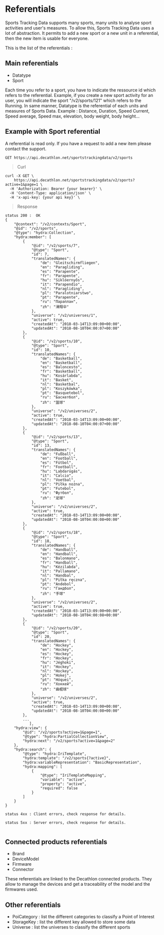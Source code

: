 # Referentials

Sports Tracking Data supports many sports, many units to analyse sport activities and user's measures. To allow this, Sports Tracking Data uses a lot of abstraction. It permits to add a new sport or a new unit in a referential, then the new item is usable for everyone.

This is the list of the referentials :

## Main referentials
- Datatype
- Sport

Each time you refer to a sport, you have to indicate the ressource id which refers to the referential. Example, if you create a new sport activity for an user, you will indicate the sport "/v2/sports/121" which refers to the Running.
In same manner, Datatype is the referential of each units and measures of Sports Data. Example : Distance, Duration, Speed Current, Speed average, Speed max, elevation, body weight, body height...



## Example with Sport referential


A referential is read only. If you have a request to add a new item please contact the support.



`GET https://api.decathlon.net/sportstrackingdata/v2/sports`
 
> Curl

```shell
curl -X GET \
    https://api.decathlon.net/sportstrackingdata/v2/sports?active=1&page=1 \
  -H 'Authorization: Bearer {your bearer}' \
  -H 'Content-Type: application/json' \
  -H 'x-api-key: {your api key}' \ 
```



> Response

```
status 200 :  OK
{
    "@context": "/v2/contexts/Sport",
    "@id": "/v2/sports",
    "@type": "hydra:Collection",
    "hydra:member": [
        {
            "@id": "/v2/sports/7",
            "@type": "Sport",
            "id": 7,
            "translatedNames": {
                "de": "Gleitschirmfliegen",
                "en": "Paragliding",
                "es": "Parapente",
                "fr": "Parapente",
                "hu": "Siklóernyős",
                "it": "Parapendio",
                "nl": "Paragliding",
                "pl": "Paralotniarstwo",
                "pt": "Parapente",
                "ru": "Параплан",
                "zh": "滑翔伞"
            },
            "universe": "/v2/universes/1",
            "active": true,
            "createdAt": "2018-03-14T13:09:00+00:00",
            "updatedAt": "2018-08-10T04:00:07+00:00"
        },
        {
            "@id": "/v2/sports/10",
            "@type": "Sport",
            "id": 10,
            "translatedNames": {
                "de": "Basketball",
                "en": "Basketball",
                "es": "Baloncesto",
                "fr": "Basketball",
                "hu": "Kosárlabda",
                "it": "Basket",
                "nl": "Basketbal",
                "pl": "Koszykówka",
                "pt": "Basquetebol",
                "ru": "Баскетбол",
                "zh": "篮球"
            },
            "universe": "/v2/universes/2",
            "active": true,
            "createdAt": "2018-03-14T13:09:00+00:00",
            "updatedAt": "2018-08-10T04:00:07+00:00"
        },
        {
            "@id": "/v2/sports/13",
            "@type": "Sport",
            "id": 13,
            "translatedNames": {
                "de": "Fußball",
                "en": "Football",
                "es": "Fútbol",
                "fr": "Football",
                "hu": "Labdarúgás",
                "it": "Calcio",
                "nl": "Voetbal",
                "pl": "Piłka nożna",
                "pt": "Futebol",
                "ru": "Футбол",
                "zh": "足球"
            },
            "universe": "/v2/universes/2",
            "active": true,
            "createdAt": "2018-03-14T13:09:00+00:00",
            "updatedAt": "2018-08-10T04:00:08+00:00"
        },
        {
            "@id": "/v2/sports/18",
            "@type": "Sport",
            "id": 18,
            "translatedNames": {
                "de": "Handball",
                "en": "Handball",
                "es": "Balonmano",
                "fr": "Handball",
                "hu": "Kézilabda",
                "it": "Pallamano",
                "nl": "Handbal",
                "pl": "Piłka ręczna",
                "pt": "Andebol",
                "ru": "Гандбол",
                "zh": "手球"
            },
            "universe": "/v2/universes/2",
            "active": true,
            "createdAt": "2018-03-14T13:09:00+00:00",
            "updatedAt": "2018-08-10T04:00:08+00:00"
        },
        {
            "@id": "/v2/sports/20",
            "@type": "Sport",
            "id": 20,
            "translatedNames": {
                "de": "Hockey",
                "en": "Hockey",
                "es": "Hockey",
                "fr": "Hockey",
                "hu": "Jéghoki",
                "it": "Hockey",
                "nl": "Hockey",
                "pl": "Hokej",
                "pt": "Hóquei",
                "ru": "Хоккей",
                "zh": "曲棍球"
            },
            "universe": "/v2/universes/2",
            "active": true,
            "createdAt": "2018-03-14T13:09:00+00:00",
            "updatedAt": "2018-08-10T04:00:08+00:00"
        },
        ...
           ],
    "hydra:view": {
        "@id": "/v2/sports?active=1&page=1",
        "@type": "hydra:PartialCollectionView",
        "hydra:next": "/v2/sports?active=1&page=2"
    },
    "hydra:search": {
        "@type": "hydra:IriTemplate",
        "hydra:template": "/v2/sports{?active}",
        "hydra:variableRepresentation": "BasicRepresentation",
        "hydra:mapping": [
            {
                "@type": "IriTemplateMapping",
                "variable": "active",
                "property": "active",
                "required": false
            }
        ]
    }
}

status 4xx : Client errors, check response for details.

status 5xx : Server errors, check response for details.


```



## Connected products referentials

- Brand
- DeviceModel
- Firmware
- Connector

These referentials are linked to the Decathlon connected products. They allow to manage the devices and get a traceability of the model and the firmwares used.


## Other referentials

- PoiCategory : list the different categories to classify a Point of Interest
- StorageKey : list the different key allowed to store some data
- Universe : list the universes to classify the different sports





